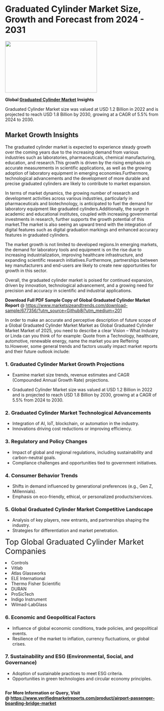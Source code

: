 <H1>Graduated Cylinder Market Size, Growth and Forecast from 2024 - 2031</H1><img class="aligncenter size-medium wp-image-584254" src="https://thirdeyenews.in/wp-content/uploads/2024/09/Global-Market-Research-300x168.jpeg" alt="" width="300" height="168" /><p><strong>Global&nbsp;<a href="https://www.marketsizeandtrends.com/download-sample/677356/?utm_source=Github8j?utm_medium=201">Graduated Cylinder Market</a> Insights</strong></p><p>Graduated Cylinder Market size was valued at USD 1.2 Billion in 2022 and is projected to reach USD 1.8 Billion by 2030, growing at a CAGR of 5.5% from 2024 to 2030.</p><p><h2>Market Growth Insights</h2> <p>The graduated cylinder market is expected to experience steady growth over the coming years due to the increasing demand from various industries such as laboratories, pharmaceuticals, chemical manufacturing, education, and research.This growth is driven by the rising emphasis on accurate measurements in scientific applications, as well as the growing adoption of laboratory equipment in emerging economies.Furthermore, technological advancements and the development of more durable and precise graduated cylinders are likely to contribute to market expansion.</p> <p>In terms of market dynamics, the growing number of research and development activities across various industries, particularly in pharmaceuticals and biotechnology, is anticipated to fuel the demand for laboratory equipment like graduated cylinders.Additionally, the surge in academic and educational institutes, coupled with increasing governmental investments in research, further supports the growth potential of this market.The market is also seeing an upward trend with the integration of digital features such as digital graduation markings and enhanced accuracy features in graduated cylinders.</p> <p>The market growth is not limited to developed regions.In emerging markets, the demand for laboratory tools and equipment is on the rise due to increasing industrialization, improving healthcare infrastructure, and expanding scientific research initiatives.Furthermore, partnerships between key manufacturers and end-users are likely to create new opportunities for growth in this sector.</p> <p>Overall, the graduated cylinder market is poised for continued expansion, driven by innovation, technological advancement, and a growing need for precision and accuracy in scientific and industrial applications.</p> <p><span class=""><strong>Download Full PDF Sample Copy of Global Graduated Cylinder Market Report</strong> @ <a href="https://www.marketsizeandtrends.com/download-sample/677356/?utm_source=Github8j?utm_medium=201" target="_blank">https://www.marketsizeandtrends.com/download-sample/677356/?utm_source=Github8j?utm_medium=201</a></span></p><p>In order to make an accurate and perceptive description of future scope of a Global&nbsp;Graduated Cylinder Market Market as Global&nbsp;Graduated Cylinder Market Market of 2025, you need to describe a clear Vision &ndash; What Industry or Linda can you think of for example: Quote from a Technology, healthcare, automotive, renewable energy, name the market you are Reffering to.However, some general trends and factors usually impact market reports and their future outlook include:</p><h3>1.&nbsp;<strong>Graduated Cylinder Market Growth Projections</strong></h3><ul><li>Examine market size trends, revenue estimates and CAGR (Compounded Annual Growth Rate) projections.</li><li><p>Graduated Cylinder Market size was valued at USD 1.2 Billion in 2022 and is projected to reach USD 1.8 Billion by 2030, growing at a CAGR of 5.5% from 2024 to 2030.</p></li></ul><h3>2.&nbsp;<strong>Graduated Cylinder Market Technological Advancements</strong></h3><ul><li>Integration of AI, IoT, blockchain, or automation in the industry.</li><li>Innovations driving cost reductions or improving efficiency.</li></ul><h3>3.&nbsp;<strong>Regulatory and Policy Changes</strong></h3><ul><li>Impact of global and regional regulations, including sustainability and carbon-neutral goals.</li><li>Compliance challenges and opportunities tied to government initiatives.</li></ul><h3>4.&nbsp;<strong>Consumer Behavior Trends</strong></h3><ul><li>Shifts in demand influenced by generational preferences (e.g., Gen Z, Millennials).</li><li>Emphasis on eco-friendly, ethical, or personalized products/services.</li></ul><h3>5.&nbsp;<strong>Global Graduated Cylinder Market Competitive Landscape</strong></h3><ul><li>Analysis of key players, new entrants, and partnerships shaping the industry.</li><li>Strategies for differentiation and market penetration.</li></ul><p data-pm-slice="1 1 []"><span style="color: inherit; font-family: inherit; font-size: 25px;">Top Global Graduated Cylinder Market Companies</span></p><div class="" data-test-id=""><p><li>Controls</li><li> Vitlab</li><li> Atlas Glassworks</li><li> ELE International</li><li> Thermo Fisher Scientific</li><li> DURAN</li><li> ProSicTech</li><li> Indigo Instrument</li><li> Wilmad-LabGlass</li></p></div><h3>6.&nbsp;<strong>Economic and Geopolitical Factors</strong></h3><ul><li>Influence of global economic conditions, trade policies, and geopolitical events.</li><li>Resilience of the market to inflation, currency fluctuations, or global crises.</li></ul><h3>7.&nbsp;<strong>Sustainability and ESG (Environmental, Social, and Governance)</strong></h3><ul><li>Adoption of sustainable practices to meet ESG criteria.</li><li>Opportunities in green technologies and circular economy principles.</li></ul><h2><strong style="font-size: 14px;">For More Information or Query, Visit @&nbsp;</strong><a style="background-color: #ffffff; font-size: 14px;" href="https://www.marketsizeandtrends.com/report/graduated-cylinder-market/" target="_blank">https://www.verifiedmarketreports.com/product/airport-passenger-boarding-bridge-market</a></h2>